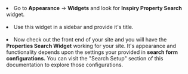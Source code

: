 <li>Go to <strong>Appearance</strong> &rarr; <strong>Widgets</strong> and look for <strong>Inspiry Property Search</strong> widget.
<br/>
<img class="light-border" src="assets/realplaces/widgets/1.png" alt=""/>

<li>Use this widget in a sidebar and provide it's title.
<br/>
<img class="light-border" src="assets/realplaces/widgets/2.png" alt=""/>

<li>Now check out the front end of your site and you will have the <strong>Properties Search Widget</strong> working for your site. It's appearance and functionality depends upon the settings your provided in
<strong>search form configurations.</strong> You can visit the "Search Setup" section of this documentation to explore those configurations.
<br/>
<img class="light-border" src="assets/realplaces/widgets/3.png" alt=""/>